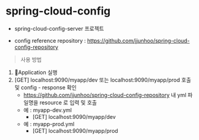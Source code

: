 # spring-cloud-config

- spring-cloud-config-server 프로젝트

- config reference repository : https://github.com/jjunhoo/spring-cloud-config-repository

> 사용 방법

1. Application 실행
2. [GET] localhost:9090/myapp/dev 또는 localhost:9090/myapp/prod 호출 및 config - response 확인
   - https://github.com/jjunhoo/spring-cloud-config-repository 내 yml 파일명을 resource 로 입력 및 호출
   - 예 : myapp-dev.yml
     - [GET] localhost:9090/myapp/dev
   - 예 : myapp-prod.yml
     - [GET] localhost:9090/myapp/prod
